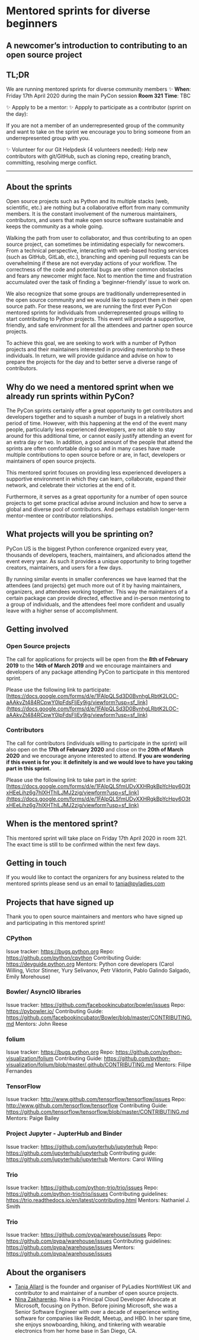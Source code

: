 # Mentored sprints for diverse beginners
## A newcomer’s introduction to contributing to an open source project

## TL;DR

We are running mentored sprints for diverse community members ✨
**When**: Friday 17th April 2020 during the main PyCon session **Room 321**
**Time**: TBC

✨ Appply to be a mentor:
✨ Appply to participate as a contributor (sprint on the day):

If you are not a member of an underrepresented group of the community and want to take on the sprint we encourage you to bring someone from an underrepresented group with you.

✨ Volunteer for our Git Helpdesk (4 volunteers needed): Help new contributors with git/GitHub, such as cloning repo, creating branch, committing, resolving merge conflict. 

---

## About the sprints

Open source projects such as Python and its multiple stacks (web, scientific, etc.) are nothing but a collaborative effort from many community members. It is the constant involvement of the numerous maintainers, contributors, and users that make open source software sustainable and keeps the community as a whole going.

Walking the path from user to collaborator, and thus contributing to an open source project, can sometimes be intimidating especially for newcomers. From a technical perspective, interacting with web-based hosting services (such as GitHub, GitLab, etc.), branching and opening pull requests can be overwhelming if these are not everyday actions of your workflow. The correctness of the code and potential bugs are other common obstacles and fears any newcomer might face. Not to mention the time and frustration accumulated over the task of finding a ‘beginner-friendly’ issue to work on.

We also recognize that some groups are traditionally underrepresented in the open source community and we would like to support them in their open source path.
For these reasons, we are running the first ever PyCon mentored sprints for individuals from underrepresented groups willing to start contributing to Python projects. This event will provide a supportive, friendly, and safe environment for all the attendees and partner open source projects.

To achieve this goal, we are seeking to work with a number of Python projects and their maintainers interested in providing mentorship
to these individuals. In return, we will provide guidance and advise on how to prepare the projects for the day and to better serve a diverse range of contributors.

## Why do we need a mentored sprint when we already run sprints within PyCon?

The PyCon sprints certainly offer a great opportunity to get contributors and developers together and to squash a number of bugs in a relatively short period of time. However, with this happening at the end of the event many people, particularly less experienced developers, are not able to stay around for this additional time, or cannot easily justify attending an event for an extra day or two. In addition, a good amount of the people that attend the sprints are often comfortable doing so and in many cases have made multiple contributions to open source before or are, in fact, developers or maintainers of open source projects.

This mentored sprint focuses on providing less experienced developers a supportive environment in which they can learn, collaborate, expand their network, and celebrate their victories at the end of it.

Furthermore, it serves as a great opportunity for a number of open source projects to get some practical advise around inclusion and how to serve a global and diverse pool of contributors. And perhaps establish longer-term mentor-mentee or contributor relationships.

## What projects will you be sprinting on?

PyCon US is the biggest Python conference organized every year, thousands of developers, teachers, maintainers, and aficionados attend the event every year. As such it provides a unique opportunity to bring together creators, 
maintainers, and users for a few days.

By running similar events in smaller conferences we have learned that the attendees (and projects) get much more out of it by having maintainers, organizers, and attendees working together. This way the maintainers of a certain package can provide directed, effective and in-person mentoring to a group of individuals, and the attendees feel more confident and usually leave with a higher sense of accomplishment.

## Getting involved

### Open Source projects

The call for applications for projects will be open from the **8th of February 2019**  to the **14th of March 2019** and  we encourage
maintainers and developers of any package attending PyCon to participate in this mentored sprint. 

Please use the following link to participate: [https://docs.google.com/forms/d/e/1FAIpQLSd3D0BvnhgLRbtK2LOC-aAAkvZt484RCpwY0lpFdsFljEy9ig/viewform?usp=sf_link](https://docs.google.com/forms/d/e/1FAIpQLSd3D0BvnhgLRbtK2LOC-aAAkvZt484RCpwY0lpFdsFljEy9ig/viewform?usp=sf_link)

### Contributors

The call for contributors (individuals willing to participate in the sprint) will also open on the **17th of February 2020** and close on the **20th of March 2020** and we encourage anyone interested to attend.
**If you are wondering if this event is for you: it definitely is and we would love to have you taking part in this sprint.**

Please use the following link to take part in the sprint: [https://docs.google.com/forms/d/e/1FAIpQLSfmUDvXXHRgkBpYcHpy6O3txHEeLihz6g7hlXHThlLJMJ2zig/viewform?usp=sf_link](https://docs.google.com/forms/d/e/1FAIpQLSfmUDvXXHRgkBpYcHpy6O3txHEeLihz6g7hlXHThlLJMJ2zig/viewform?usp=sf_link)

## When is the mentored sprint?

This mentored sprint will take place on Friday 17th April 2020 in room 321. The exact time is still to be confirmed within the next few days.

## Getting in touch

If you would like to contact the organizers for any business related to the mentored sprints please send us an email to tania@pyladies.com

## Projects that have signed up

Thank you to open source maintainers and mentors who have signed up and participating in this mentored sprint!

### CPython

Issue tracker: https://bugs.python.org
Repo: https://github.com/python/cpython
Contributing Guide: https://devguide.python.org
Mentors: Python core developers (Carol Willing, Victor Stinner, Yury Selivanov, Petr Viktorin, Pablo Galindo Salgado, Emily Morehouse)

### Bowler/ AsyncIO libraries

Issue tracker: https://github.com/facebookincubator/bowler/issues
Repo: https://pybowler.io/
Contributing Guide: https://github.com/facebookincubator/Bowler/blob/master/CONTRIBUTING.md
Mentors: John Reese

### folium

Issue tracker: https://bugs.python.org
Repo: https://github.com/python-visualization/folium
Contributing Guide: https://github.com/python-visualization/folium/blob/master/.github/CONTRIBUTING.md
Mentors: Filipe Fernandes

### TensorFlow

Issue tracker: http://www.github.com/tensorflow/tensorflow/issues
Repo: http://www.github.com/tensorflow/tensorflow
Contributing Guide: https://github.com/tensorflow/tensorflow/blob/master/CONTRIBUTING.md
Mentors: Paige Bailey

### Project Jupyter - JupterHub and Binder
Issue tracker: https://github.com/jupyterhub/jupyterhub
Repo: https://github.com/jupyterhub/jupyterhub
Contributing guide: https://github.com/jupyterhub/jupyterhub
Mentors: Carol Willing

### Trio
Issue tracker: https://github.com/python-trio/trio/issues
Repo: https://github.com/python-trio/trio/issues
Contributing guidelines: https://trio.readthedocs.io/en/latest/contributing.html
Mentors: Nathaniel J. Smith

### Trio
Issue tracker: https://github.com/pypa/warehouse/issues
Repo: https://github.com/pypa/warehouse/issues
Contributing guidelines: https://github.com/pypa/warehouse/issues
Mentors: https://github.com/pypa/warehouse/issues


## About the organisers

- [Tania Allard](https://twitter.com/ixek) is the founder and organiser of PyLadies NorthWest UK and contributor to and maintainer of a number of open source projects.
- [Nina Zakharenko](https://twitter.com/nnja). Nina is a Principal Cloud Developer Advocate at Microsoft, focusing on Python. Before joining Microsoft, she was a Senior Software Engineer with over a decade of experience writing software for companies like Reddit, Meetup, and HBO. In her spare time, she enjoys snowboarding, hiking, and tinkering with wearable electronics from her home base in San Diego, CA.
